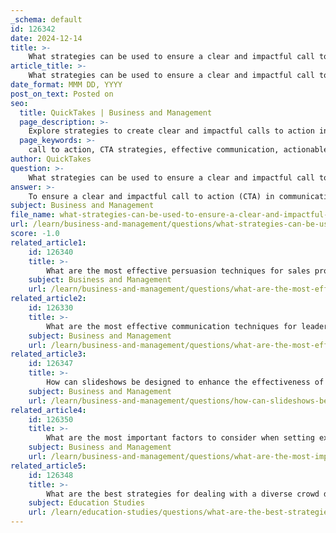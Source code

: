 ```yaml
---
_schema: default
id: 126342
date: 2024-12-14
title: >-
    What strategies can be used to ensure a clear and impactful call to action in communication?
article_title: >-
    What strategies can be used to ensure a clear and impactful call to action in communication?
date_format: MMM DD, YYYY
post_on_text: Posted on
seo:
  title: QuickTakes | Business and Management
  page_description: >-
    Explore strategies to create clear and impactful calls to action in communication, including actionable language, appealing visuals, emotional connections, and testing for improvement.
  page_keywords: >-
    call to action, CTA strategies, effective communication, actionable language, behavioral science, visual appeal, emotional appeal, benefits communication, urgency in CTAs, testing and optimization
author: QuickTakes
question: >-
    What strategies can be used to ensure a clear and impactful call to action in communication?
answer: >-
    To ensure a clear and impactful call to action (CTA) in communication, several strategies can be employed:\n\n1. **Use Clear and Actionable Language**: The language used in your CTA should be direct and concise. Clearly articulate what you want your audience to do. For example, instead of saying "Learn more," you might say "Download our free guide now."\n\n2. **Leverage Behavioral Science**: Understanding the principles of behavioral science can help you craft CTAs that resonate with your target audience. Tailor your CTAs to align with the demographics and psychographics of your audience, ensuring they are relevant and compelling.\n\n3. **Customize Visuals and Creativity**: Make your CTA visually appealing and distinct. Use colors, fonts, and designs that stand out on various devices. This customization can make your CTA more enticing and easier for your audience to notice and act upon.\n\n4. **Combine Elements for Impact**: A well-structured CTA can go beyond just a button. Consider combining a headline, body text, and a button to create a more comprehensive and persuasive message. This multi-faceted approach can enhance clarity and engagement.\n\n5. **Appeal to Emotions and Motivations**: Persuasion plays a crucial role in creating effective CTAs. Tap into your audience's motivations and desires to craft CTAs that not only instruct but also inspire action. For instance, using phrases like "Join the movement" can evoke a sense of community and urgency.\n\n6. **Communicate Benefits**: Before presenting your CTA, clearly communicate the benefits of taking the desired action. This helps to create a compelling reason for your audience to engage. For example, "Subscribe now to receive exclusive updates and offers" highlights the value of the action.\n\n7. **Positioning and Context**: Tailor the language and placement of your CTA to fit the specific context of your communication. Whether in a marketing email, a website, or a speech, ensure that your CTA is relevant to the surrounding content and the desired user action.\n\n8. **Create a Sense of Urgency**: Encourage immediate action by incorporating urgency into your CTA. Phrases like "Limited time offer" or "Act now to secure your spot" can motivate your audience to respond quickly.\n\n9. **Test and Optimize**: Continuously test different CTAs to see which ones resonate best with your audience. Analyze engagement metrics and optimize your CTAs based on performance data to improve effectiveness over time.\n\nBy implementing these strategies, you can create CTAs that not only grab attention but also drive meaningful results, guiding your audience toward the actions you want them to take.
subject: Business and Management
file_name: what-strategies-can-be-used-to-ensure-a-clear-and-impactful-call-to-action-in-communication.md
url: /learn/business-and-management/questions/what-strategies-can-be-used-to-ensure-a-clear-and-impactful-call-to-action-in-communication
score: -1.0
related_article1:
    id: 126340
    title: >-
        What are the most effective persuasion techniques for sales professionals?
    subject: Business and Management
    url: /learn/business-and-management/questions/what-are-the-most-effective-persuasion-techniques-for-sales-professionals
related_article2:
    id: 126330
    title: >-
        What are the most effective communication techniques for leaders?
    subject: Business and Management
    url: /learn/business-and-management/questions/what-are-the-most-effective-communication-techniques-for-leaders
related_article3:
    id: 126347
    title: >-
        How can slideshows be designed to enhance the effectiveness of a presentation?
    subject: Business and Management
    url: /learn/business-and-management/questions/how-can-slideshows-be-designed-to-enhance-the-effectiveness-of-a-presentation
related_article4:
    id: 126350
    title: >-
        What are the most important factors to consider when setting expectations in communication?
    subject: Business and Management
    url: /learn/business-and-management/questions/what-are-the-most-important-factors-to-consider-when-setting-expectations-in-communication
related_article5:
    id: 126348
    title: >-
        What are the best strategies for dealing with a diverse crowd during a presentation?
    subject: Education Studies
    url: /learn/education-studies/questions/what-are-the-best-strategies-for-dealing-with-a-diverse-crowd-during-a-presentation
---
```


&nbsp;